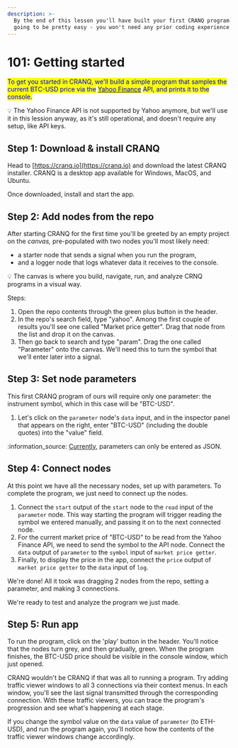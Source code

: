 ```yaml
---
description: >-
  By the end of this lesson you'll have built your first CRANQ program. It's
  going to be pretty easy - you won't need any prior coding experience.
---
```


# 101: Getting started

<mark style="color:blue;">To get you started in CRANQ, we'll build a simple program that samples the current BTC-USD price via the</mark> [<mark style="color:blue;">Yahoo Finance</mark>](https://uk.finance.yahoo.com/) <mark style="color:blue;">API, and prints it to the console.</mark>

:bulb: The Yahoo Finance API is not supported by Yahoo anymore, but we'll use it in this lession anyway, as it's still operational, and doesn't  require any setup, like API keys.

## Step 1: Download & install CRANQ

Head to [https://cranq.io](https://cranq.io) and download the latest CRANQ installer. CRANQ is a desktop app available for Windows, MacOS, and Ubuntu.

Once downloaded, install and start the app.

## Step 2: Add nodes from the repo

After starting CRANQ for the first time you'll be greeted by an empty project on the _canvas,_ pre-populated with two nodes you'll most likely need:

* a starter node that sends a signal when you run the program,
* and a logger node that logs whatever data it receives to the console.

:bulb: The canvas is where you build, navigate, run, and analyze CRNQ programs in a visual way.

Steps:

1. Open the repo contents through the green plus button in the header.
2. In the repo's search field, type "yahoo". Among the first couple of results you'll see one called "Market price getter". Drag that node from the list and drop it on the canvas.
3. Then go back to search and type "param". Drag the one called "Parameter" onto the canvas. We'll need this to turn the symbol that we'll enter later into a signal.

## Step 3: Set node parameters

This first CRANQ program of ours will require only one parameter: the instrument symbol, which in this case will be "BTC-USD".&#x20;

1. Let's click on the `parameter` node's `data` input, and in the inspector panel that appears on the right, enter "BTC-USD" (including the double quotes) into the "value" field.

:information\_source: [Currently](../../../roadmap.md#forms), parameters can only be entered as JSON.

## Step 4: Connect nodes

At this point we have all the necessary nodes, set up with parameters. To complete the program, we just need to connect up the nodes.

1. Connect the `start` output of the `start` node to the `read` input of the `parameter` node. This way starting the program will trigger reading the symbol we entered manually, and passing it on to the next connected node.
2. For the current market price of "BTC-USD" to be read from the Yahoo Finance API, we need to send the symbol to the API node. Connect the `data` output of `parameter` to the `symbol` input of `market price getter`.
3. Finally, to display the price in the app, connect the `price` output of `market price getter` to the `data` input of `log`.

We're done! All it took was dragging 2 nodes from the repo, setting a parameter, and making 3 connections.

We're ready to test and analyze the program we just made.

## Step 5: Run app

To run the program, click on the 'play' button in the header. You'll notice that the nodes turn grey, and then gradually, green. When the program finishes, the BTC-USD price should be visible in the console window, which just opened.

CRANQ wouldn't be CRANQ if that was all to running a program. Try adding traffic viewer windows to all 3 connections via their context menus. In each window, you'll see the last signal transmitted through the corresponding connection. With these traffic viewers, you can trace the program's progression and see what's happening at each stage.

If you change the symbol value on the `data` value of `parameter` (to ETH-USD), and run the program again, you'll notice how the contents of the traffic viewer windows change accordingly.
